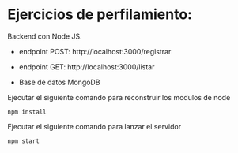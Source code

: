# Ejercicios de perfilamiento:

Backend con Node JS.

* endpoint POST: http://localhost:3000/registrar

* endpoint GET: http://localhost:3000/listar

* Base de datos MongoDB

Ejecutar el siguiente comando para reconstruir los modulos de node

```
npm install
```
Ejecutar el siguiente comando para lanzar el servidor

```
npm start
```
